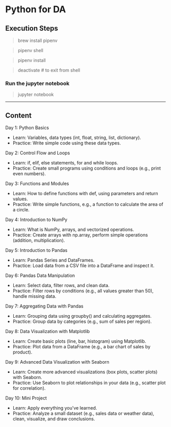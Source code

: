 # Python for DA

## Execution Steps
> brew install pipenv

> pipenv shell

> pipenv install

> deactivate # to exit from shell


### Run the jupyter notebook

> jupyter notebook

_____________
## Content

Day 1: Python Basics
* Learn: Variables, data types (int, float, string, list, dictionary).
* Practice: Write simple code using these data types.

Day 2: Control Flow and Loops
* Learn: if, elif, else statements, for and while loops.
* Practice: Create small programs using conditions and loops (e.g., print even numbers).

Day 3: Functions and Modules
* Learn: How to define functions with def, using parameters and return values.
* Practice: Write simple functions, e.g., a function to calculate the area of a circle.

Day 4: Introduction to NumPy
* Learn: What is NumPy, arrays, and vectorized operations.
* Practice: Create arrays with np.array, perform simple operations (addition, multiplication).

Day 5: Introduction to Pandas
* Learn: Pandas Series and DataFrames.
* Practice: Load data from a CSV file into a DataFrame and inspect it.

Day 6: Pandas Data Manipulation
* Learn: Select data, filter rows, and clean data.
* Practice: Filter rows by conditions (e.g., all values greater than 50), handle missing data.

Day 7: Aggregating Data with Pandas
* Learn: Grouping data using groupby() and calculating aggregates.
* Practice: Group data by categories (e.g., sum of sales per region).

Day 8: Data Visualization with Matplotlib
* Learn: Create basic plots (line, bar, histogram) using Matplotlib.
* Practice: Plot data from a DataFrame (e.g., a bar chart of sales by product).

Day 9: Advanced Data Visualization with Seaborn
* Learn: Create more advanced visualizations (box plots, scatter plots) with Seaborn.
* Practice: Use Seaborn to plot relationships in your data (e.g., scatter plot for correlation).

Day 10: Mini Project
* Learn: Apply everything you've learned.
* Practice: Analyze a small dataset (e.g., sales data or weather data), clean, visualize, and draw conclusions.